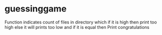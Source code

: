 # guessinggame
Function indicates count of files in directory which if it is high then print too high else it will prints too low and if it is equal then Print congratulations

